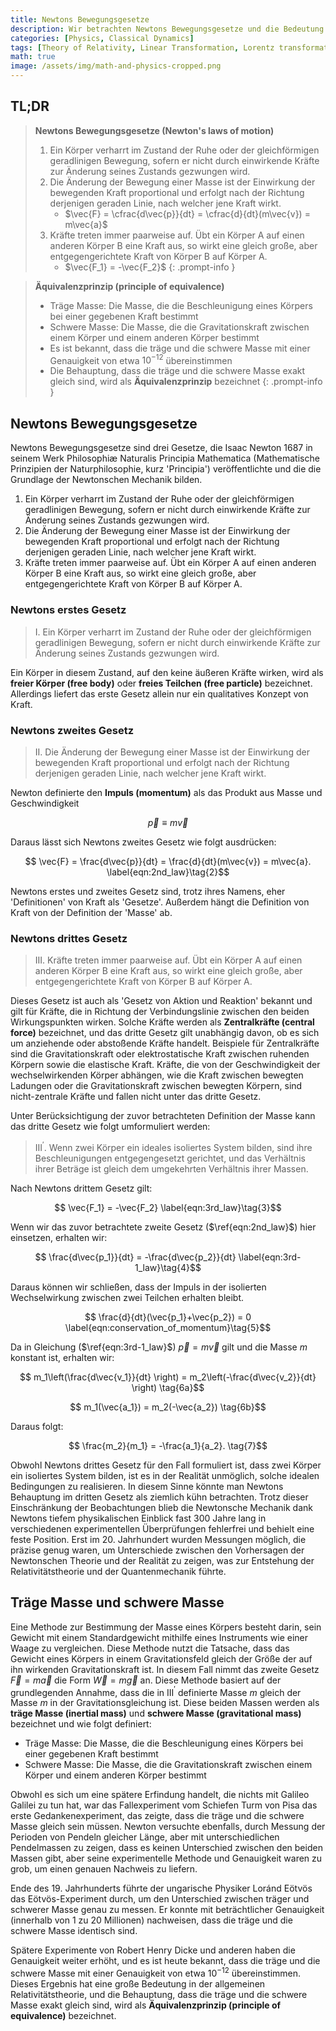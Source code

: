 ```yaml
---
title: Newtons Bewegungsgesetze
description: Wir betrachten Newtons Bewegungsgesetze und die Bedeutung der drei Gesetze, definieren die träge und die schwere Masse und untersuchen das Äquivalenzprinzip, das nicht nur in der klassischen Mechanik, sondern auch in der späteren allgemeinen Relativitätstheorie eine wichtige Rolle spielt.
categories: [Physics, Classical Dynamics]
tags: [Theory of Relativity, Linear Transformation, Lorentz transformation]
math: true
image: /assets/img/math-and-physics-cropped.png
---
```

## TL;DR
> **Newtons Bewegungsgesetze (Newton's laws of motion)**
> 1. Ein Körper verharrt im Zustand der Ruhe oder der gleichförmigen geradlinigen Bewegung, sofern er nicht durch einwirkende Kräfte zur Änderung seines Zustands gezwungen wird.
> 2. Die Änderung der Bewegung einer Masse ist der Einwirkung der bewegenden Kraft proportional und erfolgt nach der Richtung derjenigen geraden Linie, nach welcher jene Kraft wirkt.
>    - $\vec{F} = \cfrac{d\vec{p}}{dt} = \cfrac{d}{dt}(m\vec{v}) = m\vec{a}$
> 3. Kräfte treten immer paarweise auf. Übt ein Körper A auf einen anderen Körper B eine Kraft aus, so wirkt eine gleich große, aber entgegengerichtete Kraft von Körper B auf Körper A.
>    - $\vec{F_1} = -\vec{F_2}$
{: .prompt-info }

> **Äquivalenzprinzip (principle of equivalence)**
> - Träge Masse: Die Masse, die die Beschleunigung eines Körpers bei einer gegebenen Kraft bestimmt
> - Schwere Masse: Die Masse, die die Gravitationskraft zwischen einem Körper und einem anderen Körper bestimmt
> - Es ist bekannt, dass die träge und die schwere Masse mit einer Genauigkeit von etwa $10^{-12}$ übereinstimmen
> - Die Behauptung, dass die träge und die schwere Masse exakt gleich sind, wird als **Äquivalenzprinzip** bezeichnet
{: .prompt-info }

## Newtons Bewegungsgesetze
Newtons Bewegungsgesetze sind drei Gesetze, die Isaac Newton 1687 in seinem Werk Philosophiæ Naturalis Principia Mathematica (Mathematische Prinzipien der Naturphilosophie, kurz 'Principia') veröffentlichte und die die Grundlage der Newtonschen Mechanik bilden.

1. Ein Körper verharrt im Zustand der Ruhe oder der gleichförmigen geradlinigen Bewegung, sofern er nicht durch einwirkende Kräfte zur Änderung seines Zustands gezwungen wird.
2. Die Änderung der Bewegung einer Masse ist der Einwirkung der bewegenden Kraft proportional und erfolgt nach der Richtung derjenigen geraden Linie, nach welcher jene Kraft wirkt.
3. Kräfte treten immer paarweise auf. Übt ein Körper A auf einen anderen Körper B eine Kraft aus, so wirkt eine gleich große, aber entgegengerichtete Kraft von Körper B auf Körper A.

### Newtons erstes Gesetz
> I. Ein Körper verharrt im Zustand der Ruhe oder der gleichförmigen geradlinigen Bewegung, sofern er nicht durch einwirkende Kräfte zur Änderung seines Zustands gezwungen wird.

Ein Körper in diesem Zustand, auf den keine äußeren Kräfte wirken, wird als **freier Körper (free body)** oder **freies Teilchen (free particle)** bezeichnet.
Allerdings liefert das erste Gesetz allein nur ein qualitatives Konzept von Kraft.

### Newtons zweites Gesetz
> II. Die Änderung der Bewegung einer Masse ist der Einwirkung der bewegenden Kraft proportional und erfolgt nach der Richtung derjenigen geraden Linie, nach welcher jene Kraft wirkt.

Newton definierte den **Impuls (momentum)** als das Produkt aus Masse und Geschwindigkeit

$$ \vec{p} \equiv m\vec{v} \label{eqn:momentum}\tag{1}$$

Daraus lässt sich Newtons zweites Gesetz wie folgt ausdrücken:

$$ \vec{F} = \frac{d\vec{p}}{dt} = \frac{d}{dt}(m\vec{v}) = m\vec{a}. \label{eqn:2nd_law}\tag{2}$$

Newtons erstes und zweites Gesetz sind, trotz ihres Namens, eher 'Definitionen' von Kraft als 'Gesetze'. Außerdem hängt die Definition von Kraft von der Definition der 'Masse' ab.

### Newtons drittes Gesetz
> III. Kräfte treten immer paarweise auf. Übt ein Körper A auf einen anderen Körper B eine Kraft aus, so wirkt eine gleich große, aber entgegengerichtete Kraft von Körper B auf Körper A.

Dieses Gesetz ist auch als 'Gesetz von Aktion und Reaktion' bekannt und gilt für Kräfte, die in Richtung der Verbindungslinie zwischen den beiden Wirkungspunkten wirken. Solche Kräfte werden als **Zentralkräfte (central force)** bezeichnet, und das dritte Gesetz gilt unabhängig davon, ob es sich um anziehende oder abstoßende Kräfte handelt. Beispiele für Zentralkräfte sind die Gravitationskraft oder elektrostatische Kraft zwischen ruhenden Körpern sowie die elastische Kraft. Kräfte, die von der Geschwindigkeit der wechselwirkenden Körper abhängen, wie die Kraft zwischen bewegten Ladungen oder die Gravitationskraft zwischen bewegten Körpern, sind nicht-zentrale Kräfte und fallen nicht unter das dritte Gesetz.

Unter Berücksichtigung der zuvor betrachteten Definition der Masse kann das dritte Gesetz wie folgt umformuliert werden:

> III$^\prime$. Wenn zwei Körper ein ideales isoliertes System bilden, sind ihre Beschleunigungen entgegengesetzt gerichtet, und das Verhältnis ihrer Beträge ist gleich dem umgekehrten Verhältnis ihrer Massen.

Nach Newtons drittem Gesetz gilt:

$$ \vec{F_1} = -\vec{F_2} \label{eqn:3rd_law}\tag{3}$$

Wenn wir das zuvor betrachtete zweite Gesetz ($\ref{eqn:2nd_law}$) hier einsetzen, erhalten wir:

$$ \frac{d\vec{p_1}}{dt} = -\frac{d\vec{p_2}}{dt} \label{eqn:3rd-1_law}\tag{4}$$

Daraus können wir schließen, dass der Impuls in der isolierten Wechselwirkung zwischen zwei Teilchen erhalten bleibt.

$$ \frac{d}{dt}(\vec{p_1}+\vec{p_2}) = 0 \label{eqn:conservation_of_momentum}\tag{5}$$

Da in Gleichung ($\ref{eqn:3rd-1_law}$) $\vec{p}=m\vec{v}$ gilt und die Masse $m$ konstant ist, erhalten wir:

$$ m_1\left(\frac{d\vec{v_1}}{dt} \right) = m_2\left(-\frac{d\vec{v_2}}{dt} \right) \tag{6a}$$

$$ m_1(\vec{a_1}) = m_2(-\vec{a_2}) \tag{6b}$$

Daraus folgt:

$$ \frac{m_2}{m_1} = -\frac{a_1}{a_2}. \tag{7}$$

Obwohl Newtons drittes Gesetz für den Fall formuliert ist, dass zwei Körper ein isoliertes System bilden, ist es in der Realität unmöglich, solche idealen Bedingungen zu realisieren. In diesem Sinne könnte man Newtons Behauptung im dritten Gesetz als ziemlich kühn betrachten. Trotz dieser Einschränkung der Beobachtungen blieb die Newtonsche Mechanik dank Newtons tiefem physikalischen Einblick fast 300 Jahre lang in verschiedenen experimentellen Überprüfungen fehlerfrei und behielt eine feste Position. Erst im 20. Jahrhundert wurden Messungen möglich, die präzise genug waren, um Unterschiede zwischen den Vorhersagen der Newtonschen Theorie und der Realität zu zeigen, was zur Entstehung der Relativitätstheorie und der Quantenmechanik führte.

## Träge Masse und schwere Masse
Eine Methode zur Bestimmung der Masse eines Körpers besteht darin, sein Gewicht mit einem Standardgewicht mithilfe eines Instruments wie einer Waage zu vergleichen. Diese Methode nutzt die Tatsache, dass das Gewicht eines Körpers in einem Gravitationsfeld gleich der Größe der auf ihn wirkenden Gravitationskraft ist. In diesem Fall nimmt das zweite Gesetz $\vec{F}=m\vec{a}$ die Form $\vec{W}=m\vec{g}$ an. Diese Methode basiert auf der grundlegenden Annahme, dass die in III$^\prime$ definierte Masse $m$ gleich der Masse $m$ in der Gravitationsgleichung ist. Diese beiden Massen werden als **träge Masse (inertial mass)** und **schwere Masse (gravitational mass)** bezeichnet und wie folgt definiert:

- Träge Masse: Die Masse, die die Beschleunigung eines Körpers bei einer gegebenen Kraft bestimmt
- Schwere Masse: Die Masse, die die Gravitationskraft zwischen einem Körper und einem anderen Körper bestimmt

Obwohl es sich um eine spätere Erfindung handelt, die nichts mit Galileo Galilei zu tun hat, war das Fallexperiment vom Schiefen Turm von Pisa das erste Gedankenexperiment, das zeigte, dass die träge und die schwere Masse gleich sein müssen. Newton versuchte ebenfalls, durch Messung der Perioden von Pendeln gleicher Länge, aber mit unterschiedlichen Pendelmassen zu zeigen, dass es keinen Unterschied zwischen den beiden Massen gibt, aber seine experimentelle Methode und Genauigkeit waren zu grob, um einen genauen Nachweis zu liefern.

Ende des 19. Jahrhunderts führte der ungarische Physiker Loránd Eötvös das Eötvös-Experiment durch, um den Unterschied zwischen träger und schwerer Masse genau zu messen. Er konnte mit beträchtlicher Genauigkeit (innerhalb von 1 zu 20 Millionen) nachweisen, dass die träge und die schwere Masse identisch sind.

Spätere Experimente von Robert Henry Dicke und anderen haben die Genauigkeit weiter erhöht, und es ist heute bekannt, dass die träge und die schwere Masse mit einer Genauigkeit von etwa $10^{-12}$ übereinstimmen. Dieses Ergebnis hat eine große Bedeutung in der allgemeinen Relativitätstheorie, und die Behauptung, dass die träge und die schwere Masse exakt gleich sind, wird als **Äquivalenzprinzip (principle of equivalence)** bezeichnet.
